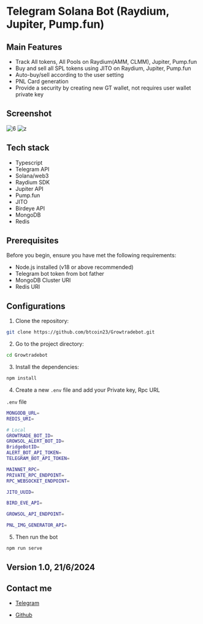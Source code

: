 # Telegram Solana Bot (Raydium, Jupiter, Pump.fun)
## Main Features

- Track All tokens, All Pools on Raydium(AMM, CLMM), Jupiter, Pump.fun 
- Buy and sell all SPL tokens using JITO on Raydium, Jupiter, Pump.fun
- Auto-buy/sell according to the user setting
- PNL Card generation
- Provide a security by creating new GT wallet, not requires user wallet private key

## Screenshot

![6](https://github-production-user-asset-6210df.s3.amazonaws.com/138183918/343667485-351d8203-6f4d-4560-8b70-cecf0468ad9a.jpg?X-Amz-Algorithm=AWS4-HMAC-SHA256&X-Amz-Credential=AKIAVCODYLSA53PQK4ZA%2F20250211%2Fus-east-1%2Fs3%2Faws4_request&X-Amz-Date=20250211T081154Z&X-Amz-Expires=300&X-Amz-Signature=208166d26fa8c2d915a942d9dcf593b8228467e92b7a8b3ecbc0d7161a3b08e4&X-Amz-SignedHeaders=host)
![z](https://github-production-user-asset-6210df.s3.amazonaws.com/138183918/343667571-20e824c4-82ab-4774-a4b3-5434d4cf925f.PNG?X-Amz-Algorithm=AWS4-HMAC-SHA256&X-Amz-Credential=AKIAVCODYLSA53PQK4ZA%2F20250211%2Fus-east-1%2Fs3%2Faws4_request&X-Amz-Date=20250211T081256Z&X-Amz-Expires=300&X-Amz-Signature=fb23f32c15bdea9a11407e62394ca9a2ab057be5c39adc3979f0a21b08170db3&X-Amz-SignedHeaders=host)

## Tech stack
- Typescript
- Telegram API
- Solana/web3
- Raydium SDK
- Jupiter API
- Pump.fun
- JITO
- Birdeye API
- MongoDB
- Redis

## Prerequisites

Before you begin, ensure you have met the following requirements:

- Node.js installed (v18 or above recommended)
- Telegram bot token from bot father
- MongoDB Cluster URI
- Redis URI

## Configurations

1. Clone the repository:

```sh
git clone https://github.com/btcoin23/Growtradebot.git
```

2. Go to the project directory:

```sh
cd Growtradebot
```

3. Install the dependencies:

```sh
npm install
```

4. Create a new `.env` file and add your Private key, Rpc URL

`.env` file
```sh
MONGODB_URL=
REDIS_URI=

# Local
GROWTRADE_BOT_ID=
GROWSOL_ALERT_BOT_ID=
BridgeBotID=
ALERT_BOT_API_TOKEN=
TELEGRAM_BOT_API_TOKEN=

MAINNET_RPC=
PRIVATE_RPC_ENDPOINT=
RPC_WEBSOCKET_ENDPOINT=

JITO_UUID=

BIRD_EVE_API=

GROWSOL_API_ENDPOINT=

PNL_IMG_GENERATOR_API=

```

5. Then run the bot

```sh
npm run serve
```

## Version 1.0,   21/6/2024

## Contact me
- [Telegram](https://t.me/regendarystar)

- [Github](https://github.com/brightlystar0117)